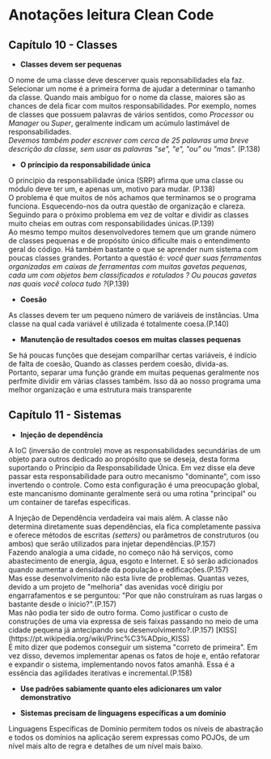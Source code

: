 # Anotações leitura Clean Code

## Capítulo 10 - Classes

* **Classes devem ser pequenas**
<p>O nome de uma classe deve descerver quais reponsabilidades ela faz. Selecionar um nome é a primeira forma de ajudar a determinar o tamanho da classe. Quando mais ambíguo for o nome da classe, maiores são as chances de dela ficar com muitos responsabilidades. Por exemplo, nomes de classes que possuem palavras de vários sentidos, como <i>Processor</i> ou <i>Manager</i> ou <i>Super</i>, geralmente indicam um acúmulo lastimável de responsabilidades.</br>
<i>Devemos também poder escrever com cerca de 25 palavras uma breve descrição da classe, sem usar as palavras "se", "e", "ou" ou "mas".</i> (P.138)</p>

* **O príncipio da responsabilidade única**
<p>O principio da responsabilidade única (SRP) afirma que uma classe ou módulo deve ter um, e apenas um, motivo para mudar. (P.138)</br>
O problema é que muitos de nós achamos que terminamos se o programa funciona. Esquecendo-nos da outra questão de organização e clareza. Seguindo para o próximo problema em vez de voltar e dividir as classes muito cheias em outras com responsabilidades únicas.(P.139)<br>
Ao mesmo tempo muitos desenvolvedores temem que um grande número de classes pequenas e de propósito único dificulte mais o entendimento geral do código. Há também bastante o que se aprender num sistema com poucas classes grandes. Portanto a questão é: <i> você quer suas ferramentas organizadas em caixas de ferramentas com muitas gavetas pequenas, cada um com objetos bem classificados e rotulados ? Ou poucas gavetas nas quais você coloca tudo ?</i>(P.139)</p>

* **Coesão**
<p>As classes devem ter um pequeno número de variáveis de instâncias. Uma classe na qual cada variável é utilizada é totalmente coesa.(P.140)</p>

* **Manutenção de resultados coesos em muitas classes pequenas**
<p>Se há poucas funções que desejam comparilhar certas variáveis, é indício de falta de coesão, Quando as classes perdem coesão, divida-as.</br>
Portanto, separar uma função grande em muitas pequenas geralmente nos perfmite dividir em várias classes também. Isso dá ao nosso programa uma melhor organização e uma estrutura mais transparente</p>

## Capítulo 11 - Sistemas

* **Injeção de dependência**
<p>A IoC (inversão de controle) move as responsabilidades secundárias de um objeto para outros dedicado ao propósito que se deseja, desta forma suportando o Princípio da Responsabilidade Única. Em vez disse ela deve passar esta responsabilidade para outro mecanismo "dominante", com isso invertendo o controle. Como esta configuração é uma preocupação global, este mancanismo dominante geralmente será ou uma rotina "principal" ou um container de tarefas especificas.</p>
 A Injeção de Dependência verdadeira vai mais além. A classe não determina diretamente suas dependências, ela fica completamente passiva e oferece métodos de escritas <i>(setters)</i> ou parâmetros de construturos (ou ambos) que serão utilizados para injetar dependências.(P.157)</br>
 Fazendo analogia a uma cidade, no começo não há serviços, como abastecimento de energia, água, esgoto e Internet. E só serão adicionados quando aumentar a densidade da população e edificações.(P.157)</br>
 Mas esse desenvolvimento não esta livre de problemas. Quantas vezes, devido a um projeto de "melhoria" das avenidas você dirigiu por engarrafamentos e se perguntou: "Por que não construíram as ruas largas o bastante desde o ínicio?".(P.157)</br>
 Mas não podia ter sido de outro forma. Como justificar o custo de construções de uma via expressa de seis faixas passando no meio de uma cidade pequena já antecipando seu desenvolvimento?.(P.157) [KISS](https://pt.wikipedia.org/wiki/Princ%C3%ADpio_KISS) </br>
 É mito dizer que podemos conseguir um sistema "correto de primeira". Em vez disso, devemos implementar apenas os fatos de hoje e, então refatorar e expandir o sistema, implementando novos fatos amanhã. Essa é a essência das agilidades iterativas e incremental.(P.158)</p>

 * **Use padrões sabiamente quanto eles adicionares um valor demonstrativo**
<p></p>

* **Sistemas precisam de linguagens específicas a um domínio**
<p>Linguagens Específicas de Domínio permitem todos os níveis de abastração e todos os domínios na aplicação serem expressas como POJOs, de um nível mais alto de regra e detalhes de um nível mais baixo.</p>